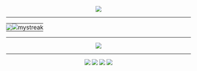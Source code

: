 <div align="center">
  <img src="https://readme-typing-svg.herokuapp.com/?color=787b8f&duration=2500&pause=1000&size=35&center=true&vCenter=true&width=1000&lines=Hiliw+I'm+HOUD+Fatima-Ezzahra+🌸;Engineering+student;Computer+Engineering;Big+Data+and+Cloud+Computing;@+ENSET+Mohammedia" />
</div>
<hr> <!-- Ligne de séparation -->

<div align="center">
  <table align="center" cellspacing="0" cellpadding="0" style="border-collapse: collapse;">
    <tr>
      <td style="border: none; padding: 0; text-align: center;">
        <img src="https://github-readme-stats.vercel.app/api?username=HOUD-FatimaEzzahra&show_icons=true&theme=material-palenight" />
      </td>
      <td style="border: none; padding: 0; text-align: center;">
        <img src="https://github-readme-streak-stats.herokuapp.com/?user=HOUD-FatimaEzzahra&theme=material-palenight" alt="mystreak" />
      </td>
    </tr>
  </table>
</div>
<hr> <!-- Ligne de séparation -->

<div align="center">
  <div align="center">
    <img src="https://github-readme-stats.vercel.app/api/top-langs/?username=HOUD-FatimaEzzahra&theme=material-palenight&layout=compact" />
  </div>
</div>
<hr> <!-- Ligne de séparation -->

<div align="center">
  <div>
    <a href="https://www.facebook.com/people/Fatima-Ezzahra-Houd/pfbid02sKKB8vZL2g7isUqby4FHtqP6pgdcrBd6cPP9F8aQ79Gxz3NKAGk2xWoZRjsHco9ul/?_rdr"><img src="https://img.shields.io/badge/Facebook-Fatima Ezzahra HOUD-cdd6f4?style=flat&logo=facebook" /></a>
    <a href="https://www.instagram.com/fatiza_houd/"><img src="https://img.shields.io/badge/Instagram-fatiza houd-eba0ac?style=flat&logo=instagram" /></a>
    <a href="https://ma.linkedin.com/in/fatima-ezzahra-houd-3b5b731b6"><img src="https://img.shields.io/badge/LinkedIn-Fatima Ezzahra Houd-74c7ec?style=flat&logo=linkedin" /></a>
    <a href="mailto:f.houd@etu.enset-media.ac.ma"><img src="https://img.shields.io/badge/Gmail-fatimaezzahrahoud14@gmail.com-f2cdcd?style=flat&logo=gmail" /></a>
  </div>
</div>
